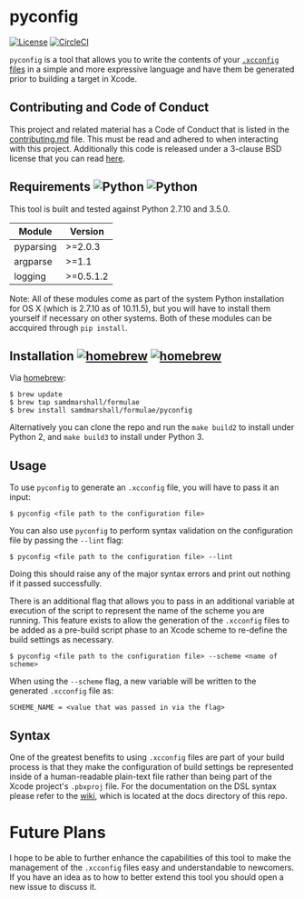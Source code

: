 pyconfig
========

[![License](https://img.shields.io/badge/License-3--Clause%20BSD-blue.svg)](./LICENSE)
[![CircleCI](https://img.shields.io/circleci/project/samdmarshall/pyconfig.svg)](https://circleci.com/gh/samdmarshall/pyconfig)
<!-- [![CircleCI](https://circleci.com/gh/samdmarshall/pyconfig.svg?style=svg)](https://circleci.com/gh/samdmarshall/pyconfig) -->

`pyconfig` is a tool that allows you to write the contents of your [`.xcconfig` files](http://pewpewthespells.com/blog/xcconfig_guide.html) in a simple and more expressive language and have them be generated prior to building a target in Xcode. 


## Contributing and Code of Conduct
This project and related material has a Code of Conduct that is listed in the [contributing.md](./contributing.md) file. This must be read and adhered to when interacting with this project. Additionally this code is released under a 3-clause BSD license that you can read [here](./LICENSE).


## Requirements ![Python](https://img.shields.io/badge/Python2-2.7.10-brightgreen.svg) ![Python](https://img.shields.io/badge/Python3-3.5.0-brightgreen.svg)
This tool is built and tested against Python 2.7.10 and 3.5.0. 

   Module | Version
----------|-----------
pyparsing | >=2.0.3
 argparse | >=1.1
  logging | >=0.5.1.2

Note: All of these modules come as part of the system Python installation for OS X (which is 2.7.10 as of 10.11.5), but you will have to install them yourself if necessary on other systems. Both of these modules can be accquired through `pip install`.


## Installation [![homebrew](https://img.shields.io/badge/homebrew-v1.0.1-brightgreen.svg)](https://github.com/samdmarshall/homebrew-formulae) [![homebrew](https://img.shields.io/badge/homebrew-HEAD-orange.svg)](https://github.com/samdmarshall/homebrew-formulae)
Via [homebrew](http://brew.sh):

	$ brew update
	$ brew tap samdmarshall/formulae
	$ brew install samdmarshall/formulae/pyconfig

Alternatively you can clone the repo and run the `make build2` to install under Python 2, and `make build3` to install under Python 3.

## Usage
To use `pyconfig` to generate an `.xcconfig` file, you will have to pass it an input:

	$ pyconfig <file path to the configuration file>

You can also use `pyconfig` to perform syntax validation on the configuration file by passing the `--lint` flag:

	$ pyconfig <file path to the configuration file> --lint

Doing this should raise any of the major syntax errors and print out nothing if it passed successfully.

There is an additional flag that allows you to pass in an additional variable at execution of the script to represent the name of the scheme you are running. This feature exists to allow the generation of the `.xcconfig` files to be added as a pre-build script phase to an Xcode scheme to re-define the build settings as necessary.

	$ pyconfig <file path to the configuration file> --scheme <name of scheme>

When using the `--scheme` flag, a new variable will be written to the generated `.xcconfig` file as:

	SCHEME_NAME = <value that was passed in via the flag>


## Syntax
One of the greatest benefits to using `.xcconfig` files are part of your build process is that they make the configuration of build settings be represented inside of a human-readable plain-text file rather than being part of the Xcode project's `.pbxproj` file. For the documentation on the DSL syntax please refer to the [wiki](../../wiki), which is located at the docs directory of this repo.

# Future Plans
I hope to be able to further enhance the capabilities of this tool to make the management of the `.xcconfig` files easy and understandable to newcomers. If you have an idea as to how to better extend this tool you should open a new issue to discuss it.

